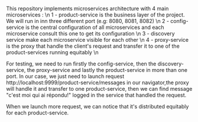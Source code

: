 This repository implements microservices architecture with 4 main microservices : \n
1 - product-service is the business layer of the project. We will run in inn three different port (e.g: 8080, 8081, 8082) \n
2 - config-service is the central configuration of all microservices and each microservice consult this one to get its configuration \n
3 - discovery service make each microservice visible for each other \n
4 - proxy-service is the proxy that handle the client's request and transfer it to one of the product-services running equitably \n

For testing, we need to run firstly the config-service, then the discovery-service, the proxy-service and lastly the product-service in more than one port.
In our case, we just need to launch request http://localhost:9999/product-service/messages in our navigator,the proxy will handle it and transfer to one product-service, then we can find message "c'est moi qui ai répondu!" logged in the service that handled the request.

When we launch more request, we can notice that it's distributed equitably for each product-service.

